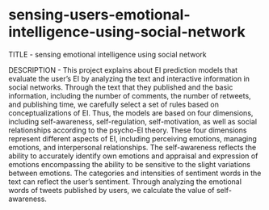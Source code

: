 # sensing-users-emotional-intelligence-using-social-network
TITLE       - sensing emotional intelligence using social network

DESCRIPTION - This project explains about EI prediction models that evaluate the user’s EI by analyzing the text and interactive information in social networks. 
              Through the text that they published and the basic information, including the number of comments, the number of retweets, and publishing time, we carefully select a               set of rules based on conceptualizations of EI. 
              Thus, the models are based on four dimensions, including self-awareness, self-regulation, self-motivation, as well as social relationships according to the psycho-EI               theory.
              These four dimensions represent different aspects of EI, including perceiving emotions, managing emotions, and interpersonal relationships.
              The self-awareness reflects the ability to accurately identify own emotions and appraisal and expression of emotions encompassing the ability to be sensitive to the               slight variations between emotions.
              The categories and intensities of sentiment words in the text can reflect the user’s sentiment. Through analyzing the emotional words of tweets published by users,                 we calculate the value of self-awareness.  
